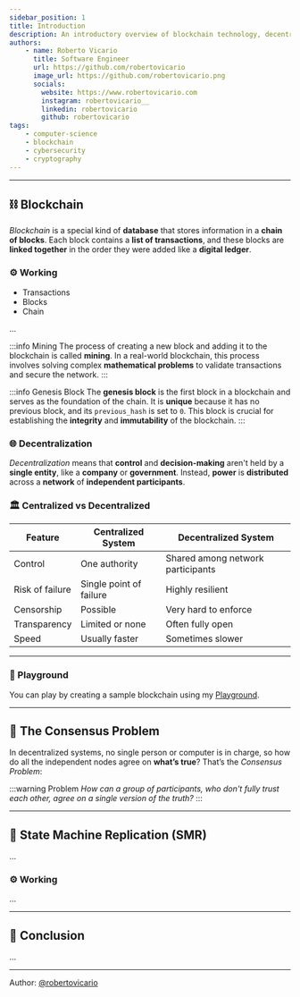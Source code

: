 ```yaml
---
sidebar_position: 1
title: Introduction
description: An introductory overview of blockchain technology, decentralization, and the consensus problem.
authors:
    - name: Roberto Vicario
      title: Software Engineer
      url: https://github.com/robertovicario
      image_url: https://github.com/robertovicario.png
      socials:
        website: https://www.robertovicario.com
        instagram: robertovicario__
        linkedin: robertovicario
        github: robertovicario
tags:
    - computer-science
    - blockchain
    - cybersecurity
    - cryptography
---
```


---

## ⛓️ Blockchain

_Blockchain_ is a special kind of **database** that stores information in a **chain of blocks**. Each block contains a **list of transactions**, and these blocks are **linked together** in the order they were added like a **digital ledger**.

### ⚙️ Working

- Transactions
- Blocks
- Chain

...

:::info Mining
The process of creating a new block and adding it to the blockchain is called **mining**. In a real-world blockchain, this process involves solving complex **mathematical problems** to validate transactions and secure the network.
:::

:::info Genesis Block
The **genesis block** is the first block in a blockchain and serves as the foundation of the chain. It is **unique** because it has no previous block, and its `previous_hash` is set to `0`. This block is crucial for establishing the **integrity** and **immutability** of the blockchain.
:::

### 🌐 Decentralization

_Decentralization_ means that **control** and **decision-making** aren't held by a **single entity**, like a **company** or **government**. Instead, **power** is **distributed** across a **network** of **independent participants**.

### 🏛️ Centralized vs Decentralized

| Feature | Centralized System | Decentralized System |
|-|-|-|
| Control | One authority | Shared among network participants |
| Risk of failure | Single point of failure | Highly resilient |
| Censorship | Possible | Very hard to enforce |
| Transparency | Limited or none | Often fully open |
| Speed | Usually faster | Sometimes slower |

---

### 🚀 Playground

You can play by creating a sample blockchain using my [Playground](/blog/blockchain-1).

---

## 🧠 The Consensus Problem

In decentralized systems, no single person or computer is in charge, so how do all the independent nodes agree on **what’s true**? That’s the _Consensus Problem_:

:::warning Problem
_How can a group of participants, who don't fully trust each other, agree on a single version of the truth?_
:::

---

## 🔄 State Machine Replication (SMR)

...

### ⚙️ Working

...

---

## 🎯 Conclusion

...

---

Author: [@robertovicario](https://github.com/robertovicario)
